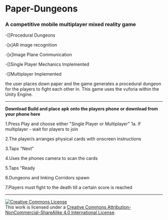 # Paper-Dungeons
### A competitive mobile multiplayer mixed reality game

-[]Procedural Dungeons

-[x]AR image recognition

-[x]Image Plane Communication

-[]Single Player Mechanics Implemented

-[]Multiplayer Implemented

the user places down paper and the game generates a procedural dungeon for the players to fight each other in. This game uses the vuforia within the Unity Engine.

------------------------------------------------------------------------
**Download Build and place apk onto the players phone or download from your phone here**

1.Press Play and choose either "Single Player or Multiplayer"
  1a. If multiplayer - wait for players to join
  
2.The player/s arranges physical cards with onscreen instructions 

3.Taps "Next"

4.Uses the phones camera to scan the cards

5.Taps "Ready

6.Dungeons and linking Corridors spawn

7.Players must fight to the death till a certain score  is reached

----------------------------------------------------------------------------


<a rel="license" href="http://creativecommons.org/licenses/by-nc-sa/4.0/"><img alt="Creative Commons License" style="border-width:0" src="https://i.creativecommons.org/l/by-nc-sa/4.0/88x31.png" /></a><br />This work is licensed under a <a rel="license" href="http://creativecommons.org/licenses/by-nc-sa/4.0/">Creative Commons Attribution-NonCommercial-ShareAlike 4.0 International License</a>.
